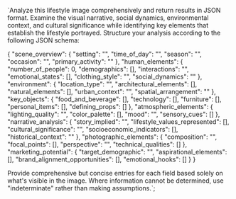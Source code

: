 `Analyze this lifestyle image comprehensively and return results in JSON format. Examine the visual narrative, social dynamics, environmental context, and cultural significance while identifying key elements that establish the lifestyle portrayed. Structure your analysis according to the following JSON schema:

{
  "scene_overview": {
    "setting": "",
    "time_of_day": "",
    "season": "",
    "occasion": "",
    "primary_activity": ""
  },
  "human_elements": {
    "number_of_people": 0,
    "demographics": [],
    "interactions": "",
    "emotional_states": [],
    "clothing_style": "",
    "social_dynamics": ""
  },
  "environment": {
    "location_type": "",
    "architectural_elements": [],
    "natural_elements": [],
    "urban_context": "",
    "spatial_arrangement": ""
  },
  "key_objects": {
    "food_and_beverage": [],
    "technology": [],
    "furniture": [],
    "personal_items": [],
    "defining_props": []
  },
  "atmospheric_elements": {
    "lighting_quality": "",
    "color_palette": [],
    "mood": "",
    "sensory_cues": []
  },
  "narrative_analysis": {
    "story_implied": "",
    "lifestyle_values_represented": [],
    "cultural_significance": "",
    "socioeconomic_indicators": [],
    "historical_context": ""
  },
  "photographic_elements": {
    "composition": "",
    "focal_points": [],
    "perspective": "",
    "technical_qualities": []
  },
  "marketing_potential": {
    "target_demographic": "",
    "aspirational_elements": [],
    "brand_alignment_opportunities": [],
    "emotional_hooks": []
  }
}

Provide comprehensive but concise entries for each field based solely on what's visible in the image. Where information cannot be determined, use "indeterminate" rather than making assumptions.`;
